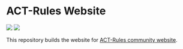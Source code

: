 # ACT-Rules Website

<!-- badges  -->
![](https://github.com/act-rules/act-rules-web/workflows/build.yml/badge.svg)
![](https://github.com/act-rules/act-rules-web/workflows/publish.yml/badge.svg)


This repository builds the website for [ACT-Rules community website](https://act-rules.github.io/).
